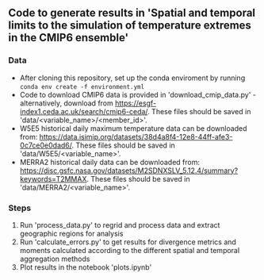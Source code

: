 ## Code to generate results in 'Spatial and temporal limits to the simulation of temperature extremes in the CMIP6 ensemble'

### Data

- After cloning this repository, set up the conda enviroment by running `conda env create -f environment.yml`
- Code to download CMIP6 data is provided in 'download_cmip_data.py' - alternatively, download from https://esgf-index1.ceda.ac.uk/search/cmip6-ceda/. These files should be saved in 'data/<variable_name>/<member_id>'.
- W5E5 historical daily maximum temperature data can be downloaded from: https://data.isimip.org/datasets/38d4a8f4-12e8-44ff-afe3-0c7ce0e0dad6/. These files should be saved in 'data/W5E5/<variable_name>'.
- MERRA2 historical daily data can be downloaded from: https://disc.gsfc.nasa.gov/datasets/M2SDNXSLV_5.12.4/summary?keywords=T2MMAX. These files should be saved in 'data/MERRA2/<variable_name>'.

### Steps

1. Run 'process_data.py' to regrid and process data and extract geographic regions for analysis
2. Run 'calculate_errors.py' to get results for divergence metrics and moments calculated according to the different spatial and temporal aggregation methods
3. Plot results in the notebook 'plots.ipynb'
